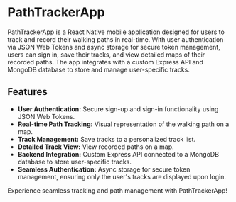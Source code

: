 # PathTrackerApp

PathTrackerApp is a React Native mobile application designed for users to track and record their walking paths in real-time. With user authentication via JSON Web Tokens and async storage for secure token management, users can sign in, save their tracks, and view detailed maps of their recorded paths. The app integrates with a custom Express API and MongoDB database to store and manage user-specific tracks.

## Features

- **User Authentication:** Secure sign-up and sign-in functionality using JSON Web Tokens.
- **Real-time Path Tracking:** Visual representation of the walking path on a map.
- **Track Management:** Save tracks to a personalized track list.
- **Detailed Track View:** View recorded paths on a map.
- **Backend Integration:** Custom Express API connected to a MongoDB database to store user-specific tracks.
- **Seamless Authentication:** Async storage for secure token management, ensuring only the user's tracks are displayed upon login.

Experience seamless tracking and path management with PathTrackerApp!

